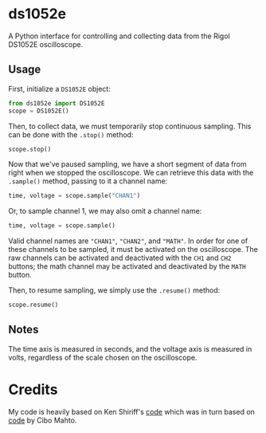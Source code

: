 # ds1052e

A Python interface for controlling and collecting data from the Rigol DS1052E oscilloscope.

## Usage

First, initialize a `DS1052E` object:

```python
from ds1052e import DS1052E
scope = DS1052E()
```

Then, to collect data, we must temporarily stop continuous sampling. This can be done with the `.stop()` method:

```python
scope.stop()
```

Now that we've paused sampling, we have a short segment of data from right when we stopped the oscilloscope. We can retrieve this data with the `.sample()` method, passing to it a channel name:

```python
time, voltage = scope.sample("CHAN1")
```

Or, to sample channel 1, we may also omit a channel name:

```python
time, voltage = scope.sample()
```

Valid channel names are `"CHAN1"`, `"CHAN2"`, and `"MATH"`. In order for one of these channels to be sampled, it must be activated on the oscilloscope. The raw channels can be activated and deactivated with the `CH1` and `CH2` buttons; the math channel may be activated and deactivated by the `MATH` button.

Then, to resume sampling, we simply use the `.resume()` method:

```python
scope.resume()
```

## Notes

The time axis is measured in seconds, and the voltage axis is measured in volts, regardless of the scale chosen on the oscilloscope.

# Credits

My code is heavily based on Ken Shiriff's
[code](http://righto.com/rigol) which was in turn based on
[code](https://www.cibomahto.com/2010/04/controlling-a-rigol-oscilloscope-using-linux-and-python/)
by Cibo Mahto.
